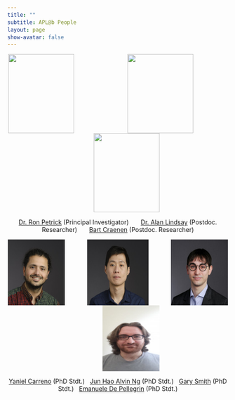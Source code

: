 ```yaml
---
title: ""
subtitle: APL@b People
layout: page
show-avatar: false
---
```




<p align="center"> <img src="/img/ron.jpg" align="center" width="150" height="180">   &nbsp; &nbsp;  &nbsp; &nbsp;  &nbsp;  &nbsp; &nbsp; &nbsp;  &nbsp; &nbsp;  &nbsp; &nbsp;  &nbsp; &nbsp;  &nbsp; <img src="/img/alan.jpg" align="center" width="150" height="180">  &nbsp;  &nbsp;  &nbsp; &nbsp; &nbsp;  &nbsp; &nbsp;  &nbsp; &nbsp;  &nbsp; &nbsp; &nbsp;  &nbsp; &nbsp; &nbsp; <img src="/img/bart.jpg" align="center" width="150" height="180"> </p>

<p align="center">
<a href="http://homepages.inf.ed.ac.uk/rpetrick/" style="float: ;">Dr. Ron Petrick</a> (Principal Investigator) &nbsp;  &nbsp; &nbsp;   
<a href="https://scholar.google.co.uk/citations?user=FA9LGEwAAAAJ&hl=en" style="float: ;">Dr. Alan Lindsay</a> (Postdoc. Researcher) &nbsp; &nbsp; &nbsp;    
<a href="https://scholar.google.ch/citations?hl=de&user=i8JsL7QAAAAJ&view_op=list_works" style="float: ;">Bart Craenen</a> (Postdoc. Researcher) 
</p>




<p align="center"> <img src="/img/yaniel.jpg" align="center" width="130" height="150">  &nbsp;  &nbsp; &nbsp; &nbsp; &nbsp; &nbsp; <img src="/img/alvin.jpg" align="center" width="140" height="150">  &nbsp;  &nbsp; &nbsp; &nbsp;  &nbsp; &nbsp; <img src="/img/gary.jpg" align="center" width="130" height="150">  &nbsp;&nbsp;  &nbsp; &nbsp; &nbsp;  &nbsp; &nbsp;  &nbsp; <img src="/img/emanuelle.jpeg" align="center" width="130" height="150"></p>

 <p align="center"> <a href="https://www.edinburgh-robotics.org/students/yaniel-carreno" style="float:">Yaniel Carreno</a> (PhD Stdt.) &nbsp; 
 <a href="https://www.edinburgh-robotics.org/students/jun-hao-alvin-ng" style="float: ;">Jun Hao Alvin Ng</a> (PhD Stdt.)  &nbsp; 
 <a href="https://www.edinburgh-robotics.org/students/gary-smith" style="float: ;">Gary Smith</a> (PhD Stdt.)  &nbsp;  
 <a href="https://www.edinburgh-robotics.org/students/emanuele-de-pellegrin-cohort-student-representative" style="float: ;">Emanuele De Pellegrin</a> (PhD Stdt.)
  
</p>



